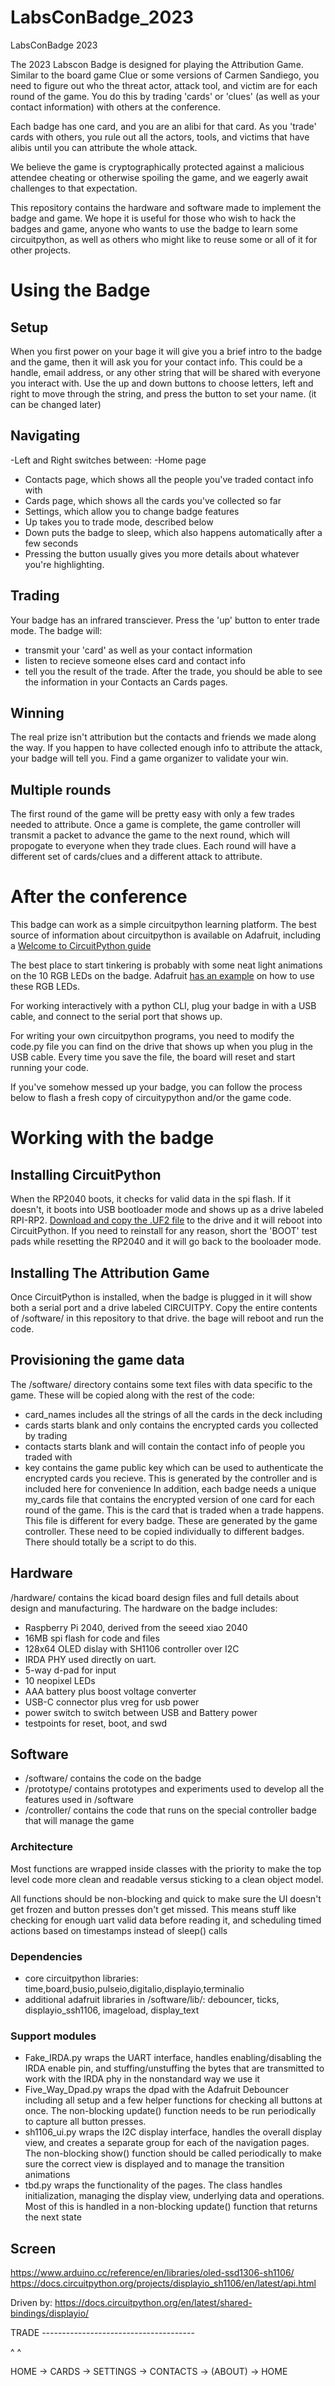 # LabsConBadge_2023
LabsConBadge 2023

The 2023 Labscon Badge is designed for playing the Attribution Game. Similar to the board game Clue or some versions of Carmen Sandiego, you need to figure out who the threat actor, attack tool, and victim are for each round of the game. You do this by trading 'cards' or 'clues' (as well as your contact information) with others at the conference.

Each badge has one card, and you are an alibi for that card. As you 'trade' cards with others, you rule out all the actors, tools, and victims that have alibis until you can attribute the whole attack.

We believe the game is cryptographically protected against a malicious attendee cheating or otherwise spoiling the game, and we eagerly await challenges to that expectation.

This repository contains the hardware and software made to implement the badge and game. We hope it is useful for those who wish to hack the badges and game, anyone who wants to use the badge to learn some circuitpython, as well as others who might like to reuse some or all of it for other projects.

# Using the Badge
## Setup
When you first power on your bage it will give you a brief intro to the badge and the game, then it will ask you for your contact info. This could be a handle, email address, or any other string that will be shared with everyone you interact with. Use the up and down buttons to choose letters, left and right to move through the string, and press the button to set your name. (it can be changed later)
## Navigating
-Left and Right switches between:
 -Home page
 - Contacts page, which shows all the people you've traded contact info with
 - Cards page, which shows all the cards you've collected so far
 - Settings, which allow you to change badge features
- Up takes you to trade mode, described below
- Down puts the badge to sleep, which also happens automatically after a few seconds
- Pressing the button usually gives you more details about whatever you're highlighting.
## Trading
Your badge has an infrared transciever. Press the 'up' button to enter trade mode. The badge will:
- transmit your 'card' as well as your contact information
- listen to recieve someone elses card and contact info
- tell you the result of the trade.
After the trade, you should be able to see the information in your Contacts an Cards pages.
## Winning
The real prize isn't attribution but the contacts and friends we made along the way. If you happen to have collected enough info to attribute the attack, your badge will tell you. Find a game organizer to validate your win.
## Multiple rounds
The first round of the game will be pretty easy with only a few trades needed to attribute. Once a game is complete, the game controller will transmit a packet to advance the game to the next round, which will propogate to everyone when they trade clues. Each round will have a different set of cards/clues and a different attack to attribute.

# After the conference
This badge can work as a simple circuitpython learning platform. The best source of information about circuitpython is available on Adafruit, including a [Welcome to CircuitPython guide](https://learn.adafruit.com/welcome-to-circuitpython/overview)

The best place to start tinkering is probably with some neat light animations on the 10 RGB LEDs on the badge. Adafruit [has an example](https://github.com/adafruit/Adafruit_Learning_System_Guides/blob/main/Welcome_to_CircuitPython/code.py) on how to use these RGB LEDs.

For working interactively with a python CLI, plug your badge in with a USB cable, and connect to the serial port that shows up.

For writing your own circuitpython programs, you need to modify the code.py file you can find on the drive that shows up when you plug in the USB cable. Every time you save the file, the board will reset and start running your code.

If you've somehow messed up your badge, you can follow the process below to flash a fresh copy of circuitypython and/or the game code.

# Working with the badge
## Installing CircuitPython
When the RP2040 boots, it checks for valid data in the spi flash. If it doesn't, it boots into USB bootloader mode and shows up as a drive labeled RPI-RP2. [Download and copy the .UF2 file](https://circuitpython.org/board/seeeduino_xiao_rp2040/) to the drive and it will reboot into CircuitPython.
If you need to reinstall for any reason, short the 'BOOT' test pads while resetting the RP2040 and it will go back to the booloader mode.
## Installing The Attribution Game
Once CircuitPython is installed, when the badge is plugged in it will show both a serial port and a drive labeled CIRCUITPY. Copy the entire contents of /software/ in this repository to that drive. the bage will reboot and run the code.
## Provisioning the game data
The /software/ directory contains some text files with data specific to the game. These will be copied along with the rest of the code:
- card_names includes all the strings of all the cards in the deck including
- cards starts blank and only contains the encrypted cards you collected by trading
- contacts starts blank and will contain the contact info of people you traded with
- key contains the game public key which can be used to authenticate the encrypted cards you recieve. This is generated by the controller and is included here for convenience
In addition, each badge needs a unique my_cards file that contains the encrypted version of one card for each round of the game. This is the card that is traded when a trade happens. This file is different for every badge. These are generated by the game controller. These need to be copied individually to different badges. There should totally be a script to do this.

## Hardware
/hardware/ contains the kicad board design files and full details about design and manufacturing. The hardware on the badge includes:
- Raspberry Pi 2040, derived from the seeed xiao 2040
- 16MB spi flash for code and files
- 128x64 OLED dislay with SH1106 controller over I2C
- IRDA PHY used directly on uart.
- 5-way d-pad for input
- 10 neopixel LEDs
- AAA battery plus boost voltage converter
- USB-C connector plus vreg for usb power
- power switch to switch between USB and Battery power
- testpoints for reset, boot, and swd

## Software
- /software/ contains the code on the badge
- /prototype/ contains prototypes and experiments used to develop all the features used in /software
- /controller/ contains the code that runs on the special controller badge that will manage the game

### Architecture
Most functions are wrapped inside classes with the priority to make the top level code more clean and readable versus sticking to a clean object model.

All functions should be non-blocking and quick to make sure the UI doesn't get frozen and button presses don't get missed. This means stuff like checking for enough uart valid data before reading it, and scheduling timed actions based on timestamps instead of sleep() calls

### Dependencies
- core circuitpython libraries: time,board,busio,pulseio,digitalio,displayio,terminalio
- additional adafruit libraries in /software/lib/: debouncer, ticks, displayio_ssh1106, imageload, display_text

### Support modules
- Fake_IRDA.py wraps the UART interface, handles enabling/disabling the IRDA enable pin, and stuffing/unstuffing the bytes that are transmitted to work with the IRDA phy in the nonstandard way we use it
- Five_Way_Dpad.py wraps the dpad with the Adafruit Debouncer including all setup and a few helper functions for checking all buttons at once. The non-blocking update() function needs to be run periodically to capture all button presses.
- sh1106_ui.py wraps the I2C display interface, handles the overall display view, and creates a separate group for each of the navigation pages. The non-blocking show() function should be called periodically to make sure the correct view is displayed and to manage the transition animations
- tbd.py wraps the functionality of the pages. The class handles initialization, managing the display view, underlying data and operations. Most of this is handled in a non-blocking update() function that returns the next state

## Screen

https://www.arduino.cc/reference/en/libraries/oled-ssd1306-sh1106/
https://docs.circuitpython.org/projects/displayio_sh1106/en/latest/api.html

Driven by: https://docs.circuitpython.org/en/latest/shared-bindings/displayio/


TRADE --------------------------------------

 ^        ^

HOME -> CARDS -> SETTINGS -> CONTACTS -> (ABOUT) -> HOME


